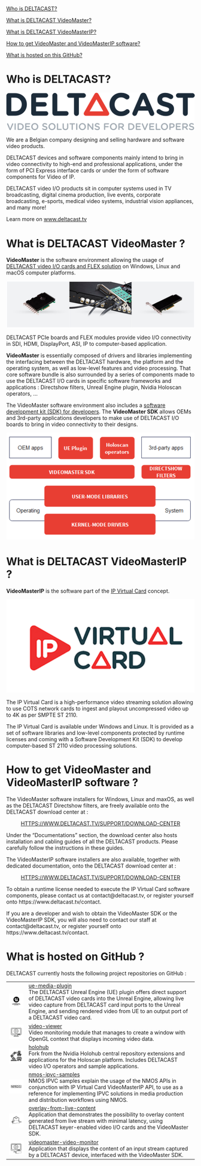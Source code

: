 [Who is DELTACAST?](#who-is-deltacast)

[What is DELTACAST VideoMaster?](#what-is-deltacast-videomaster)

[What is DELTACAST VideoMasterIP?](#what-is-deltacast-videomasterip)

[How to get VideoMaster and VideoMasterIP software?](#how-to-get-videomaster-and-videomasterip-software)

[What is hosted on this GitHub?](#what-is-hosted-on-github)

# Who is DELTACAST?

<p align="center">
   <img src="img/deltacast_logo.png" width="600">
</p>

<p>We are a Belgian company designing and selling hardware and software video products.</p>

<p>DELTACAST devices and software components mainly intend to bring in video connectivity to high-end and professional applications, under the form of PCI Express interface cards or under the form of software components for Video of IP.</p>

<p>DELTACAST video I/O products sit in computer systems used in TV broadcasting, digital cinema production, live events, corporate broadcasting, e-sports, medical video systems, industrial vision appliances, and many more!</p>

<p>Learn more on <a href="https://www.deltacast.tv">www.deltacast.tv</a></p>

# What is DELTACAST VideoMaster ?

<p><b>VideoMaster</b> is the software environment allowing the usage of <a href="https://www.deltacast.tv/products/developer-products">DELTACAST video I/O cards and FLEX solution</a> on Windows, Linux and macOS computer platforms.</p>

<p align="center">
   <img src="img/cards.png" width="700">
</p>

<p>DELTACAST PCIe boards and FLEX modules provide video I/O connectivity in SDI, HDMI, DisplayPort, ASI, IP to computer-based application.</p>

<p><b>VideoMaster</b> is essentially composed of drivers and libraries implementing the interfacing between the DELTACAST hardware, the platform and the operating system, as well as low-level features and video processing. That core software bundle is also surrounded by a series of components made to use the DELTACAST I/O cards in specific software frameworks and applications : Directshow filters, Unreal Engine plugin, Nvidia Holoscan operators, …</p>

<p>The VideoMaster software environment also includes a <a href="https://www.deltacast.tv/products/developer-products/software-development-kit/videomaster-oem-sdk">software development kit (SDK) for developers</a>. The <b>VideoMaster SDK</b> allows OEMs and 3rd-party applications developers to make use of DELTACAST I/O boards to bring in video connectivity to their designs.</p>

<p align="center">
   <img src="img/videomaster.png">
</p>

# What is DELTACAST VideoMasterIP ?

<p><b>VideoMasterIP</b> is the software part of the <a href="https://www.deltacast.tv/products/developer-products/ip-software/ip-virtual-card-smpte-st-2110-edition">IP Virtual Card</a> concept.</p>

<p align="center">
   <img src="img/ipvc_logo.png">
</p>

<p>The IP Virtual Card is a high-performance video streaming solution allowing to use COTS network cards to ingest and playout uncompressed video up to 4K as per SMPTE ST 2110.</p>

<p>The IP Virtual Card is available under Windows and Linux. It is provided as a set of software libraries and low-level components protected by runtime licenses and coming with a Software Development Kit (SDK) to develop computer-based ST 2110 video processing solutions.</p>

# How to get VideoMaster and VideoMasterIP software ?

The VideoMaster software installers for Windows, Linux and maxOS, as well as the DELTACAST Directshow filters, are freely available onto the DELTACAST download center at :
<p align="center">
   <a href="https://www.deltacast.tv/support/download-center">HTTPS://WWW.DELTACAST.TV/SUPPORT/DOWNLOAD-CENTER</a>
</p>

<p>Under the “Documentations” section, the download center also hosts installation and cabling guides of all the DELTACAST products. Please carefully follow the instructions in these guides.</p>

The VideoMasterIP software installers are also available, together with dedicated documentation, onto the DELTACAST download center at :
<p align="center">
   <a href="https://www.deltacast.tv/support/download-center">HTTPS://WWW.DELTACAST.TV/SUPPORT/DOWNLOAD-CENTER</a>
</p>

<p>To obtain a runtime license needed to execute the IP Virtual Card software components, please contact us at contact@deltacast.tv, or register yourself onto https://www.deltacast.tv/contact.</p>

<p>If you are a developer and wish to obtain the VideoMaster SDK or the VideoMasterIP SDK, you will also need to contact our staff at contact@deltacast.tv, or register yourself onto https://www.deltacast.tv/contact.</p>

# What is hosted on GitHub ?

DELTACAST currently hosts the following project repositories on GitHub :

|  |  |
| --- | --- |
| ![](img/unreal.png) | [ue-media-plugin](https://github.com/deltacasttv/ue-media-plugin) </br> The DELTACAST Unreal Engine (UE) plugin offers direct support of DELTACAST video cards into the Unreal Engine, allowing live video capture from DELTACAST card input ports to the Unreal Engine, and sending rendered video from UE to an output port of a DELTACAST video card. |
| ![](img/videoviewer.png) | [video-viewer](https://github.com/deltacasttv/video-viewer) </br>Video monitoring module that manages to create a window with OpenGL context that displays incoming video data. |
| ![](img/holohub.png) | [holohub](https://github.com/deltacasttv/holohub) </br> Fork from the Nvidia Holohub central repository extensions and applications for the Holoscan platform. Includes DELTACAST video I/O operators and sample applications.|
| ![](img/nmos.png) | [nmos-ipvc-samples](https://github.com/deltacasttv/nmos-ipvc-samples) </br> NMOS IPVC samples explain the usage of the NMOS APIs in conjunction with IP Virtual Card VideoMasterIP API, to use as a reference for implementing IPVC solutions in media production and distribution workflows using NMOS. |
| ![](img/overlay.png) | [overlay-from-live-content](https://github.com/deltacasttv/overlay-from-live-content) </br> Application that demonstrates the possibility to overlay content generated from live stream with minimal latency, using DELTACAST keyer-enabled video I/O cards and the VideoMaster SDK. |
| ![](img/monitor.png) | [videomaster-video-monitor](https://github.com/deltacasttv/videomaster-video-monitor) </br> Application that displays the content of an input stream captured by a DELTACAST device, interfaced with the VideoMaster SDK. |
